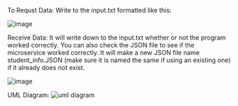To Requst Data:
Write to the input.txt formatted like this:
  
  ![image](https://github.com/user-attachments/assets/9d59c5e6-b1a5-4ed2-b449-2713d40834f2)


    
Receive Data:
It will write down to the input.txt whether or not the program worked correctly. You can also check the JSON file to see if the microservice worked correctly. It will make a new JSON
file name student_info.JSON (make sure it is named the same if using an existing one) if it already does not exist. 
 
  ![image](https://github.com/user-attachments/assets/d96f5287-164f-42dd-827d-ca82208d6794)

UML Diagram:
  ![uml diagram](https://github.com/user-attachments/assets/2d0e77ea-d58b-4273-952f-09f99bd81f4b)
